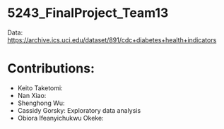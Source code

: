 # 5243_FinalProject_Team13

Data: https://archive.ics.uci.edu/dataset/891/cdc+diabetes+health+indicators 

# Contributions: 
* Keito Taketomi:
* Nan Xiao:
* Shenghong Wu:
* Cassidy Gorsky: Exploratory data analysis
* Obiora Ifeanyichukwu Okeke:
